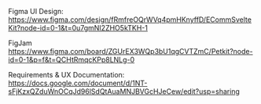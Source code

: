 Figma UI Design:
https://www.figma.com/design/fRmfreOQrWVq4pmHKnyffD/ECommSvelteKit?node-id=0-1&t=0u7gmNI2ZHO5kTKH-1

FigJam
https://www.figma.com/board/ZGUrEX3WQp3bU1qgCVTZmC/Petkit?node-id=0-1&p=f&t=QCHtRmqcKPp8LNLg-0

Requirements & UX Documentation:
https://docs.google.com/document/d/1NT-sFjKzxQZduWnOCqJd96lSdQtAuaMNJBVGcHJeCew/edit?usp=sharing
